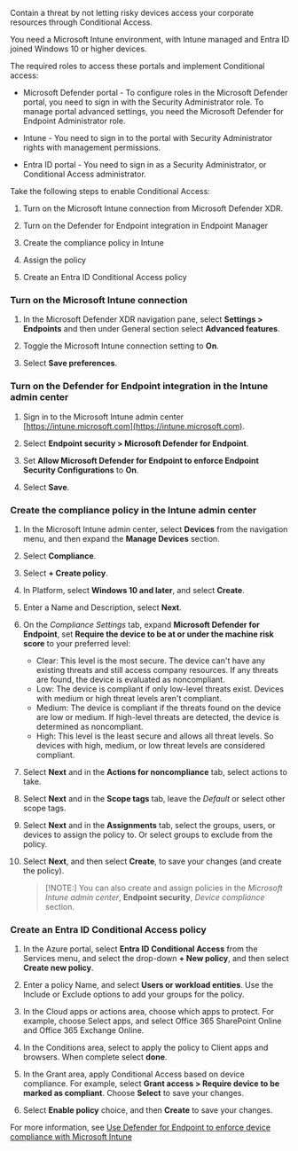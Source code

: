 Contain a threat by not letting risky devices access your corporate resources through Conditional Access.

You need a Microsoft Intune environment, with Intune managed and Entra ID joined Windows 10 or higher devices.

The required roles to access these portals and implement Conditional access:

- Microsoft Defender portal - To configure roles in the Microsoft Defender portal, you need to sign in with the Security Administrator role. To manage portal advanced settings, you need the Microsoft Defender for Endpoint Administrator role.

- Intune - You need to sign in to the portal with Security Administrator rights with management permissions.

- Entra ID portal - You need to sign in as a Security Administrator, or Conditional Access administrator.

<!--- >:::image type="content" source="../media/mde-architecture.png" alt-text="Diagram of architecture for M D E conditional access."::: --->

Take the following steps to enable Conditional Access:

1. Turn on the Microsoft Intune connection from Microsoft Defender XDR.

1. Turn on the Defender for Endpoint integration in Endpoint Manager

1. Create the compliance policy in Intune

1. Assign the policy

1. Create an Entra ID Conditional Access policy

### Turn on the Microsoft Intune connection

1. In the Microsoft Defender XDR navigation pane, select **Settings > Endpoints** and then under General section select **Advanced features**.

1. Toggle the Microsoft Intune connection setting to **On**.

1. Select **Save preferences**.

### Turn on the Defender for Endpoint integration in the Intune admin center

1. Sign in to the Microsoft Intune admin center [https://intune.microsoft.com](https://intune.microsoft.com).

1. Select **Endpoint security > Microsoft Defender for Endpoint**.

1. Set **Allow Microsoft Defender for Endpoint to enforce Endpoint Security Configurations** to **On**.

1. Select **Save**.

### Create the compliance policy in the Intune admin center

1. In the Microsoft Intune admin center, select **Devices** from the navigation menu, and then expand the **Manage Devices** section.

1. Select **Compliance**.

1. Select **+ Create policy**.

1. In Platform, select **Windows 10 and later**, and select **Create**.

1. Enter a Name and Description, select **Next**.

1. On the *Compliance Settings* tab, expand **Microsoft Defender for Endpoint**, set **Require the device to be at or under the machine risk score** to your preferred level:

    - Clear: This level is the most secure. The device can't have any existing threats and still access company resources. If any threats are found, the device is evaluated as noncompliant.
    - Low: The device is compliant if only low-level threats exist. Devices with medium or high threat levels aren't compliant.
    - Medium: The device is compliant if the threats found on the device are low or medium. If high-level threats are detected, the device is determined as noncompliant.
    - High: This level is the least secure and allows all threat levels. So devices with high, medium, or low threat levels are considered compliant.

1. Select **Next** and in the **Actions for noncompliance** tab, select actions to take.

1. Select **Next** and in the **Scope tags** tab, leave the *Default* or select other scope tags.

1. Select **Next** and in the **Assignments** tab, select the groups, users, or devices to assign the policy to. Or select groups to exclude from the policy.

1. Select **Next**, and then select **Create**, to save your changes (and create the policy).

    >[!NOTE:] You can also create and assign policies in the *Microsoft Intune admin center*, **Endpoint security**, *Device compliance* section.

### Create an Entra ID Conditional Access policy

1. In the Azure portal, select **Entra ID Conditional Access** from the Services menu, and select the drop-down **+ New policy**, and then select **Create new policy**.

1. Enter a policy Name, and select **Users or workload entities**. Use the Include or Exclude options to add your groups for the policy.

1. In the Cloud apps or actions area, choose which apps to protect. For example, choose Select apps, and select Office 365 SharePoint Online and Office 365 Exchange Online.

1. In the Conditions area, select to apply the policy to Client apps and browsers.  When complete select **done**.

1. In the Grant area, apply Conditional Access based on device compliance. For example, select **Grant access > Require device to be marked as compliant**. Choose **Select** to save your changes.

1. Select **Enable policy** choice, and then **Create** to save your changes.

For more information, see [Use Defender for Endpoint to enforce device compliance with Microsoft Intune](/mem/intune/protect/advanced-threat-protection)